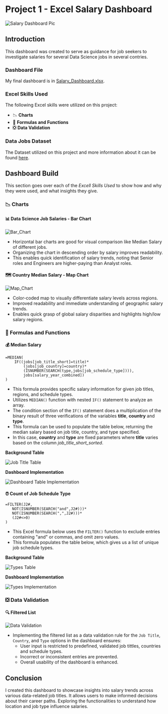 # Project 1 - Excel Salary Dashboard

 ![Salary Dashboard Pic](../Resources/Images/Salary_Dashboard.png)

## Introduction

 This dashboard was created to serve as guidance for job seekers to investigate salaries for several Data Science jobs in several contries.  

### Dashboard File
 My final dashboard is in [Salary_Dashboard.xlsx](Salary_Dashboard.xlsx).

### Excel Skills Used

 The following Excel skills were utilized on this project:

 - 📉 **Charts**
 - 🧮 **Formulas and Functions**
 - ❎ **Data Validation**

### Data Jobs Dataset
 The Dataset utilized on this project and more information about it can be found [here](../Resources/Dataset).

## Dashboard Build

 This section goes over each of the *Excell Skills Used* to show how and why they were used, and what insights they give.

### 📉 Charts

#### 📊 Data Science Job Salaries - Bar Chart

 ![Bar_Chart](../Resources/Images/Salary_Dashboard_Bar_Chart.png)

 - Horizontal bar charts are good for visual comparison like Median Salary of different jobs.
 - Organizing the chart in descending order by salary improves readability.
 - This enables quick identification of salary trends, noting that Senior roles and Engineers are higher-paying than Analyst roles.

#### 🗺️ Country Median Salary - Map Chart

 ![Map_Chart](../Resources/Images/Salary_Dashboard_MapChart.png)
 
 - Color-coded map to visually differentiate salary levels across regions.
 - Improved readability and immediate understanding of geographic salary trends.
 - Enables quick grasp of global salary disparities and highlights high/low salary regions.

### 🧮 Formulas and Functions

#### 💰 Median Salary
```
=MEDIAN(
    IF((jobs[job_title_short]=title)*
        (jobs[job_country]=country)*
        (ISNUMBER(SEARCH(type,jobs[job_schedule_type]))),
        jobs[salary_year_combined])
)
```

 - This formula provides specific salary information for given job titles, regions, and schedule types.
 - Utilizes `MEDIAN()` function with nested `IF()` statement to analyze an array.
 - The condition section of the `IF()` statement does a multiplication of the binary result of three verifications of the variables **title**, **country** and **type**.
 - This formula can be used to populate the table below, returning the median salary based on job title, country, and type specified.
 - In this case, **country** and **type** are fixed parameters where **title** varies based on the column *job_title_short_sorted*.

 **Background Table**

 ![Job Title Table](../Resources/Images/Salary_Dashboard_Job_Title_Table.png)

 **Dashboard Implementation**

 ![Dashboard Table Implementation](../Resources/Images/Salary_Dashboard_Dashboard_Implementation.png)

#### ⏰ Count of Job Schedule Type

 ```
 =FILTER(J2#,
    NOT(ISNUMBER(SEARCH("and",J2#)))*
    NOT(ISNUMBER(SEARCH(",",J2#)))*
    (J2#<>0)
)
 ```

 - This Excel formula below uses the `FILTER()` function to exclude entries containing "and" or commas, and omit zero values.
 - This formula populates the table below, which gives us a list of unique job schedule types.
 
 **Background Table**

 ![Types Table](../Resources/Images/Salary_Dashboard_Types.png)
 
 **Dashboard Implementation**

 ![Types Implementation](../Resources/Images/Salary_Dashboard_Type_Implementation.png)

### ❎ Data Validation

#### 🔍 Filtered List  

 ![Data Validation](../Resources/Images/Salary_Dashboard_Data_Validation.gif)

 - Implementing the filtered list as a data validation rule for the `Job Title`, `Country`, and `Type` options in the dashboard ensures:
     - User input is restricted to predefined, validated job tittles, countries and schedule types.
     - Incorrect or inconsistent entries are prevented.
     - Overall usability of the dashboard is enhanced.

## Conclusion

 I created this dashboard to showcase insights into salary trends across various data-related job titles. It allows users to make informed decisions about their career paths. Exploring the functionalities to understand how location and job type influence salaries.
